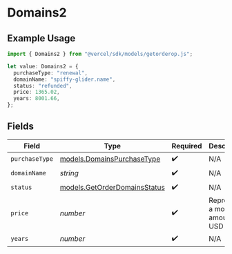 # Domains2

## Example Usage

```typescript
import { Domains2 } from "@vercel/sdk/models/getorderop.js";

let value: Domains2 = {
  purchaseType: "renewal",
  domainName: "spiffy-glider.name",
  status: "refunded",
  price: 1365.02,
  years: 8001.66,
};
```

## Fields

| Field                                                              | Type                                                               | Required                                                           | Description                                                        |
| ------------------------------------------------------------------ | ------------------------------------------------------------------ | ------------------------------------------------------------------ | ------------------------------------------------------------------ |
| `purchaseType`                                                     | [models.DomainsPurchaseType](../models/domainspurchasetype.md)     | :heavy_check_mark:                                                 | N/A                                                                |
| `domainName`                                                       | *string*                                                           | :heavy_check_mark:                                                 | N/A                                                                |
| `status`                                                           | [models.GetOrderDomainsStatus](../models/getorderdomainsstatus.md) | :heavy_check_mark:                                                 | N/A                                                                |
| `price`                                                            | *number*                                                           | :heavy_check_mark:                                                 | Represents a monetary amount in USD dollars                        |
| `years`                                                            | *number*                                                           | :heavy_check_mark:                                                 | N/A                                                                |